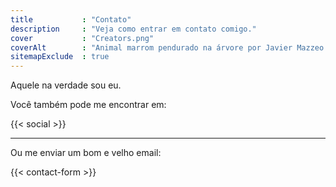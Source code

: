 ```yaml
---
title           : "Contato"
description     : "Veja como entrar em contato comigo."
cover           : "Creators.png"
coverAlt        : "Animal marrom pendurado na árvore por Javier Mazzeo."
sitemapExclude  : true
---
```


Aquele na verdade sou eu.

Você também pode me encontrar em:

{{< social >}}

---

Ou me enviar um bom e velho email:

{{< contact-form >}}
